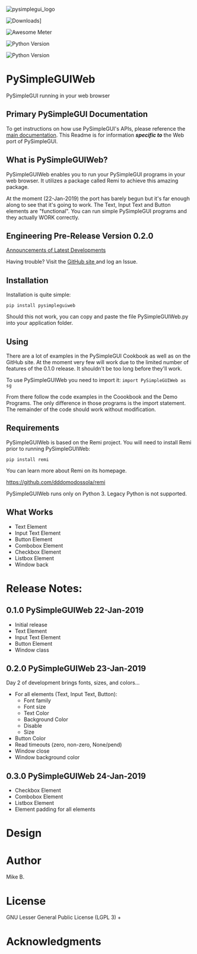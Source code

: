  
![pysimplegui_logo](https://user-images.githubusercontent.com/13696193/43165867-fe02e3b2-8f62-11e8-9fd0-cc7c86b11772.png)        
        
![Downloads](http://pepy.tech/badge/pysimpleguiweb)]       
  
      
 ![Awesome Meter](https://img.shields.io/badge/Awesome_meter-1000-yellow.svg)  
         
 ![Python Version](https://img.shields.io/badge/Python-3.x-yellow.svg)        
        
![Python Version](https://img.shields.io/badge/PySimpleGUIWeb_Version-0.3.0-orange.svg?longCache=true&style=for-the-badge)        
        
                
        
# PySimpleGUIWeb     

PySimpleGUI running in your web browser

## Primary PySimpleGUI Documentation

To get instructions on how use PySimpleGUI's APIs, please reference the [main documentation](http://www.PySimpleGUI.org). 
This Readme is for information ***specific to*** the Web port of PySimpleGUI.


## What is PySimpleGUIWeb?

PySimpleGUIWeb enables you to run your PySimpleGUI programs in your web browser.  It utilizes a package called Remi to achieve this amazing package.

At the moment (22-Jan-2019) the port has barely begun but it's far enough along to see that it's going to work.  The Text, Input Text and Button elements are "functional".  You can run simple PySimpleGUI programs and they actually WORK correctly.

## Engineering Pre-Release   Version 0.2.0
 
 [Announcements of Latest Developments](https://github.com/MikeTheWatchGuy/PySimpleGUI/issues/142)        

Having trouble? Visit the [GitHub site ](http://www.PySimpleGUI.com) and log an Issue.
        
        
## Installation

Installation is quite simple:

`pip install pysimpleguiweb`

Should this not work, you can copy and paste the file PySimpleGUIWeb.py into your application folder.

## Using

There are a lot of examples in the PySimpleGUI Cookbook as well as on the GitHub site.  At the moment very few will work due to the limited number of features of the 0.1.0 release.  It shouldn't be too long before they'll work.

To use PySimpleGUIWeb you need to import it:
`import PySimpleGUIWeb as sg`

From there follow the code examples in the Coookbook and the Demo Programs.  The only difference in those programs is the import statement.  The remainder of the code should work without modification.

             
## Requirements

PySimpleGUIWeb is based on the Remi project.  You will need to install Remi prior to running PySimpleGUIWeb:

`pip install remi`

You can learn more about Remi on its homepage.

https://github.com/dddomodossola/remi

PySimpleGUIWeb runs only on Python 3. Legacy Python is not supported.
  
  
  
## What Works

* Text Element
* Input Text Element
* Button Element
* Combobox Element
* Checkbox Element
* Listbox Element
* Window back


# Release Notes:  
  
## 0.1.0 PySimpleGUIWeb 22-Jan-2019

* Initial release
* Text Element
* Input Text Element
* Button Element
* Window class


## 0.2.0 PySimpleGUIWeb 23-Jan-2019

Day 2 of development brings fonts, sizes, and colors...

* For all elements (Text, Input Text, Button):
	* Font family
	* Font size
	* Text Color
	* Background Color
	* Disable
	* Size
* Button Color
* Read timeouts (zero, non-zero, None/pend)
* Window close
* Window background color

## 0.3.0 PySimpleGUIWeb 24-Jan-2019

* Checkbox Element
* Combobox Element
* Listbox Element
* Element padding for all elements




# Design        
# Author 
 Mike B.        
        
   
# License        
 GNU Lesser General Public License (LGPL 3) +        
        
# Acknowledgments
<!--stackedit_data:
eyJoaXN0b3J5IjpbMjg2MzA1ODA1XX0=
-->